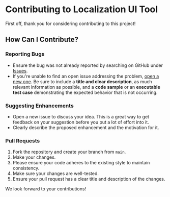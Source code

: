 # Contributing to Localization UI Tool

First off, thank you for considering contributing to this project!

## How Can I Contribute?

### Reporting Bugs

- Ensure the bug was not already reported by searching on GitHub under [Issues](https://github.com/goodbaes/localization_ui_tool/issues).
- If you're unable to find an open issue addressing the problem, [open a new one](https://github.com/goodbaes/localization_ui_tool/issues/new). Be sure to include a **title and clear description**, as much relevant information as possible, and a **code sample** or an **executable test case** demonstrating the expected behavior that is not occurring.

### Suggesting Enhancements

- Open a new issue to discuss your idea. This is a great way to get feedback on your suggestion before you put a lot of effort into it.
- Clearly describe the proposed enhancement and the motivation for it.

### Pull Requests

1.  Fork the repository and create your branch from `main`.
2.  Make your changes.
3.  Please ensure your code adheres to the existing style to maintain consistency.
4.  Make sure your changes are well-tested.
5.  Ensure your pull request has a clear title and description of the changes.

We look forward to your contributions!

